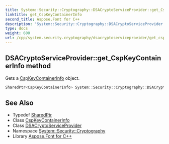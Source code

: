 ```yaml
---
title: System::Security::Cryptography::DSACryptoServiceProvider::get_CspKeyContainerInfo method
linktitle: get_CspKeyContainerInfo
second_title: Aspose.Font for C++
description: 'System::Security::Cryptography::DSACryptoServiceProvider::get_CspKeyContainerInfo method. Gets a CspKeyContainerInfo object in C++.'
type: docs
weight: 600
url: /cpp/system.security.cryptography/dsacryptoserviceprovider/get_cspkeycontainerinfo/
---
```

## DSACryptoServiceProvider::get_CspKeyContainerInfo method


Gets a [CspKeyContainerInfo](../../cspkeycontainerinfo/) object.

```cpp
SharedPtr<CspKeyContainerInfo> System::Security::Cryptography::DSACryptoServiceProvider::get_CspKeyContainerInfo() override
```

## See Also

* Typedef [SharedPtr](../../../system/sharedptr/)
* Class [CspKeyContainerInfo](../../cspkeycontainerinfo/)
* Class [DSACryptoServiceProvider](../)
* Namespace [System::Security::Cryptography](../../)
* Library [Aspose.Font for C++](../../../)
